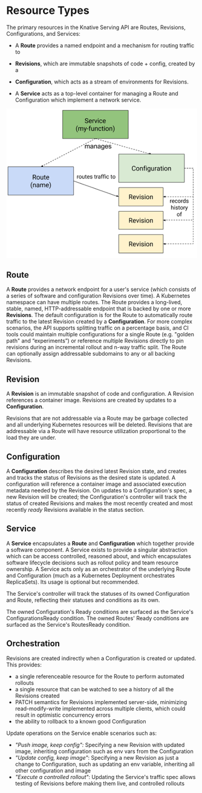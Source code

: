 # Resource Types

The primary resources in the Knative Serving API are Routes, Revisions,
Configurations, and Services:

- A **Route** provides a named endpoint and a mechanism for routing traffic to

- **Revisions**, which are immutable snapshots of code + config, created by a

- **Configuration**, which acts as a stream of environments for Revisions.

- A **Service** acts as a top-level container for managing a Route and
  Configuration which implement a network service.

![Object model](images/object_model.png)

## Route

A **Route** provides a network endpoint for a user's service (which consists of a
series of software and configuration Revisions over time). A Kubernetes
namespace can have multiple routes. The Route provides a long-lived, stable,
named, HTTP-addressable endpoint that is backed by one or more **Revisions**.
The default configuration is for the Route to automatically route traffic to the
latest Revision created by a **Configuration**. For more complex scenarios, the
API supports splitting traffic on a percentage basis, and CI tools could
maintain multiple configurations for a single Route (e.g. "golden path" and
“experiments”) or reference multiple Revisions directly to pin revisions during
an incremental rollout and n-way traffic split. The Route can optionally assign
addressable subdomains to any or all backing Revisions.

## Revision

A **Revision** is an immutable snapshot of code and configuration. A Revision
references a container image. Revisions are created by updates to a
**Configuration**.

Revisions that are not addressable via a Route may be garbage collected and all
underlying Kubernetes resources will be deleted. Revisions that are addressable via a
Route will have resource utilization proportional to the load they are under.

## Configuration

A **Configuration** describes the desired latest Revision state, and creates and
tracks the status of Revisions as the desired state is updated. A configuration
will reference a container image and associated execution metadata needed by the
Revision. On updates to a Configuration's spec, a new Revision will be created;
the Configuration's controller will track the status of created Revisions and
makes the most recently created and most recently _ready_ Revisions available in
the status section.

## Service

A **Service** encapsulates a **Route** and **Configuration** which together
provide a software component. A Service exists to provide a singular abstraction
which can be access controlled, reasoned about, and which encapsulates software
lifecycle decisions such as rollout policy and team resource ownership. A Service
acts only as an orchestrator of the underlying Route and Configuration (much as
a Kubernetes Deployment orchestrates ReplicaSets). Its usage is optional but
recommended.

The Service's controller will track the statuses of its owned Configuration and
Route, reflecting their statuses and conditions as its own.

The owned Configuration's Ready conditions are surfaced as the Service's
ConfigurationsReady condition. The owned Routes' Ready conditions are surfaced
as the Service's RoutesReady condition.

## Orchestration

Revisions are created indirectly when a Configuration is created or updated.
This provides:

- a single referenceable resource for the Route to perform automated rollouts
- a single resource that can be watched to see a history of all the Revisions
  created
- PATCH semantics for Revisions implemented server-side, minimizing
  read-modify-write implemented across multiple clients, which could result in
  optimistic concurrency errors
- the ability to rollback to a known good Configuration

Update operations on the Service enable scenarios such as:

- _"Push image, keep config":_ Specifying a new Revision with updated image,
  inheriting configuration such as env vars from the Configuration
- _"Update config, keep image"_: Specifying a new Revision as just a change to
  Configuration, such as updating an env variable, inheriting all other
  configuration and image
- _"Execute a controlled rollout"_: Updating the Service's traffic spec allows
  testing of Revisions before making them live, and controlled rollouts
